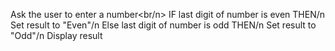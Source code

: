 Ask the user to enter a number<br/n>
IF last digit of number is even THEN/n
Set result to "Even"/n
Else last digit of number is odd THEN/n
Set result to "Odd"/n
Display result
